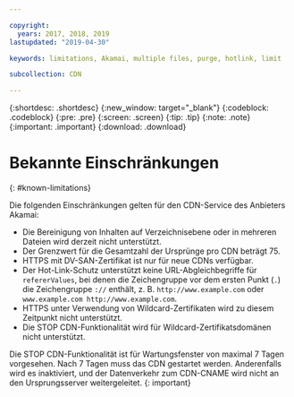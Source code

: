 ```yaml
---

copyright:
  years: 2017, 2018, 2019
lastupdated: "2019-04-30"

keywords: limitations, Akamai, multiple files, purge, hotlink, limit

subcollection: CDN

---
```


{:shortdesc: .shortdesc}
{:new_window: target="_blank"}
{:codeblock: .codeblock}
{:pre: .pre}
{:screen: .screen}
{:tip: .tip}
{:note: .note}
{:important: .important}
{:download: .download}

# Bekannte Einschränkungen
{: #known-limitations}

Die folgenden Einschränkungen gelten für den CDN-Service des Anbieters Akamai:
* Die Bereinigung von Inhalten auf Verzeichnisebene oder in mehreren Dateien wird derzeit nicht unterstützt.
* Der Grenzwert für die Gesamtzahl der Ursprünge pro CDN beträgt 75.
* HTTPS mit DV-SAN-Zertifikat ist nur für neue CDNs verfügbar.
* Der Hot-Link-Schutz unterstützt keine URL-Abgleichbegriffe für `refererValues`, bei denen die Zeichengruppe vor dem ersten Punkt (`.`) die Zeichengruppe `://` enthält, z. B. `http://www.example.com` oder `www.example.com http://www.example.com`.
* HTTPS unter Verwendung von Wildcard-Zertifikaten wird zu diesem Zeitpunkt nicht unterstützt.
* Die STOP CDN-Funktionalität wird für Wildcard-Zertifikatsdomänen nicht unterstützt.

Die STOP CDN-Funktionalität ist für Wartungsfenster von maximal 7 Tagen vorgesehen. Nach 7 Tagen muss das CDN gestartet werden. Anderenfalls wird es inaktiviert, und der Datenverkehr zum CDN-CNAME wird nicht an den Ursprungsserver weitergeleitet.
{: important}
